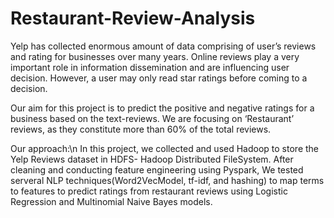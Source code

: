 # Restaurant-Review-Analysis

Yelp has collected enormous amount of data comprising of user’s reviews and rating for businesses over many years.
Online reviews play a very important role in information dissemination and are influencing user decision. However, a user may only read star ratings before coming to a decision. 

Our aim for this project is to predict the positive and negative ratings for a business based on the text-reviews. We are focusing on ‘Restaurant’ reviews, as they constitute more than 60% of the total reviews.

Our approach:\n
In this project, we collected and used Hadoop to store the Yelp Reviews dataset in HDFS- Hadoop Distributed FileSystem. After cleaning and conducting feature engineering using Pyspark, We tested serveral NLP techniques(Word2VecModel, tf-idf, and hashing) to map terms to features to predict ratings from restaurant reviews using Logistic Regression and Multinomial Naive Bayes models.
